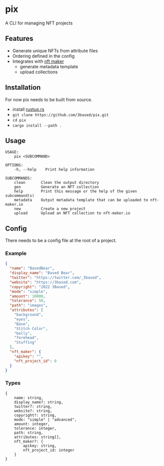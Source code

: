 # pix

A CLI for managing NFT projects

## Features

- Generate unique NFTs from attribute files
- Ordering defined in the config
- Integrates with [nft maker](https://nft-maker.io)
  - generate metadata template
  - upload collections

## Installation

For now pix needs to be built from source.

- install [rustup.rs](https://rustup.rs)
- `git clone https://github.com/3based/pix.git`
- `cd pix`
- `cargo install --path .`

## Usage

```
USAGE:
    pix <SUBCOMMAND>

OPTIONS:
    -h, --help    Print help information

SUBCOMMANDS:
    clean       Clean the output directory
    gen         Generate an NFT collection
    help        Print this message or the help of the given subcommand(s)
    metadata    Output metadata template that can be uploaded to nft-maker.io
    new         Create a new project
    upload      Upload an NFT collection to nft-maker.io
```

## Config

There needs to be a config file at the root of a project.

### Example

```json
{
  "name": "BasedBear",
  "display_name": "Based Bear",
  "twitter": "https://twitter.com/_3based",
  "website": "https://3based.com",
  "copyright": "2022 3Based",
  "mode": "simple",
  "amount": 10000,
  "tolerance": 50,
  "path": "images",
  "attributes": [
    "background",
    "eyes",
    "Base",
    "Stitch Color",
    "belly",
    "forehead",
    "Stuffing"
  ],
  "nft_maker": {
    "apikey": "",
    "nft_project_id": 0
  }
}
```

### Types

```
{
    name: string,
    display_name?: string,
    twitter?: string,
    website?: string,
    copyright?: string,
    mode: "simple" | "advanced",
    amount: integer,
    tolerance: integer,
    path: string,
    attributes: string[],
    nft_maker?: {
        apikey: string,
        nft_project_id: integer
    }
}
```
